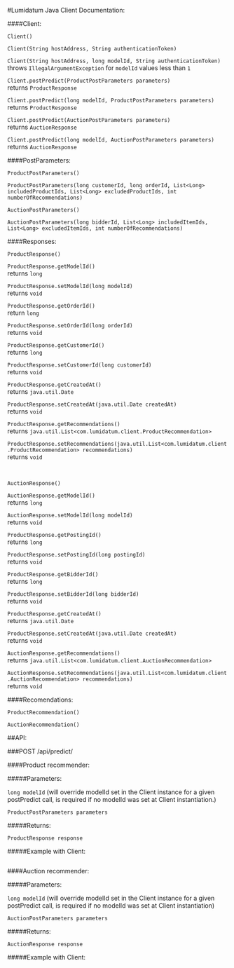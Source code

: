 #Lumidatum Java Client Documentation:

####Client:

`Client()`

`Client(String hostAddress, String authenticationToken)`

`Client(String hostAddress, long modelId, String authenticationToken)`
<br />
throws `IllegalArgumentException` for `modelId` values less than `1`


`Client.postPredict(ProductPostParameters parameters)`
<br />
returns `ProductResponse`

`Client.postPredict(long modelId, ProductPostParameters parameters)`
<br />
returns `ProductResponse`

`Client.postPredict(AuctionPostParameters parameters)`
<br />
returns `AuctionResponse`

`Client.postPredict(long modelId, AuctionPostParameters parameters)`
<br />
returns `AuctionResponse`


####PostParameters:

`ProductPostParameters()`

`ProductPostParameters(long customerId, long orderId, List<Long> includedProductIds, List<Long> excludedProductIds, int numberOfRecommendations)`

`AuctionPostParameters()`

`AuctionPostParameters(long bidderId, List<Long> includedItemIds, List<Long> excludedItemIds, int numberOfRecommendations)`


####Responses:

`ProductResponse()`

`ProductResponse.getModelId()`
<br />
returns `long`

`ProductResponse.setModelId(long modelId)`
<br />
returns `void`

`ProductResponse.getOrderId()`
<br />
return `long`

`ProductResponse.setOrderId(long orderId)`
<br />
returns `void`

`ProductResponse.getCustomerId()`
<br />
returns `long`

`ProductResponse.setCustomerId(long customerId)`
<br />
returns `void`

`ProductResponse.getCreatedAt()`
<br />
returns `java.util.Date`

`ProductResponse.setCreatedAt(java.util.Date createdAt)`
<br />
returns `void`

`ProductResponse.getRecommendations()`
<br />
returns `java.util.List<com.lumidatum.client.ProductRecommendation>`

`ProductResponse.setRecommendations(java.util.List<com.lumidatum.client.ProductRecommendation> recommendations)`
<br />
returns `void`

<br />

`AuctionResponse()`

`AuctionResponse.getModelId()`
<br />
returns `long`

`AuctionResponse.setModelId(long modelId)`
<br />
returns `void`

`ProductResponse.getPostingId()`
<br />
returns `long`

`ProductResponse.setPostingId(long postingId)`
<br />
returns `void`

`ProductResponse.getBidderId()`
<br />
returns `long`

`ProductResponse.setBidderId(long bidderId)`
<br />
returns `void`

`ProductResponse.getCreatedAt()`
<br />
returns `java.util.Date`

`ProductResponse.setCreatedAt(java.util.Date createdAt)`
<br />
returns `void`

`AuctionResponse.getRecommendations()`
<br />
returns `java.util.List<com.lumidatum.client.AuctionRecommendation>`

`AuctionResponse.setRecommendations(java.util.List<com.lumidatum.client.AuctionRecommendation> recommendations)`
<br />
returns `void`


####Recomendations:

`ProductRecommendation()`

`AuctionRecommendation()`


##API:

###POST /api/predict/<modelId>


####Product recommender:

#####Parameters:

`long modelId` (will override modelId set in the Client instance for a given postPredict call, is required if no modelId was set at Client instantiation.)

`ProductPostParameters parameters`

#####Returns:

`ProductResponse response`

#####Example with Client:
```java

```



####Auction recommender:

#####Parameters:

`long modelId` (will override modelId set in the Client instance for a given postPredict call, is required if no modelId was set at Client instantiation)

`AuctionPostParameters parameters`

#####Returns:

`AuctionResponse response`

#####Example with Client:
```java
```


